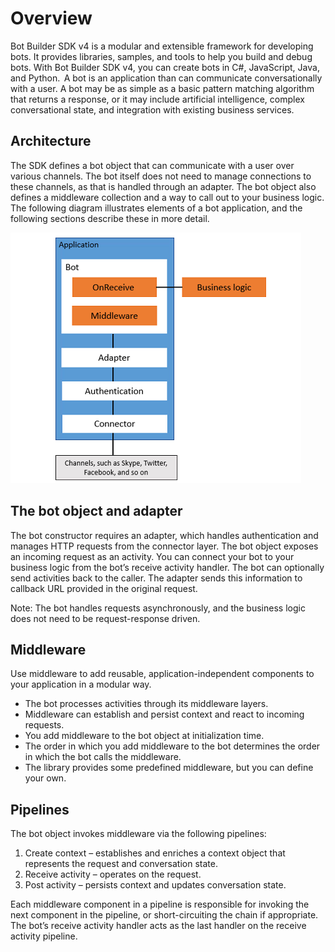 # Overview
Bot Builder SDK v4 is a modular and extensible framework for developing bots. It provides libraries, samples, and tools to help you build and debug bots. With Bot Builder SDK v4, you can create bots in C#, JavaScript, Java, and Python.  
A bot is an application than can communicate conversationally with a user. A bot may be as simple as a basic pattern matching algorithm that returns a response, or it may include artificial intelligence, complex conversational state, and integration with existing business services.
## Architecture
The SDK defines a bot object that can communicate with a user over various channels. The bot itself does not need to manage connections to these channels, as that is handled through an adapter. The bot object also defines a middleware collection and a way to call out to your business logic. The following diagram illustrates elements of a bot application, and the following sections describe these in more detail.

![Overview](media/bot-overview.png)

## The bot object and adapter
The bot constructor requires an adapter, which handles authentication and manages HTTP requests from the connector layer.
The bot object exposes an incoming request as an activity. You can connect your bot to your business logic from the bot’s receive activity handler. The bot can optionally send activities back to the caller. The adapter sends this information to callback URL provided in the original request.

Note: The bot handles requests asynchronously, and the business logic does not need to be request-response driven.
## Middleware
Use middleware to add reusable, application-independent components to your application in a modular way.
- The bot processes activities through its middleware layers.
- Middleware can establish and persist context and react to incoming requests.
- You add middleware to the bot object at initialization time.
- The order in which you add middleware to the bot determines the order in which the bot calls the middleware.
- The library provides some predefined middleware, but you can define your own.
## Pipelines
The bot object invokes middleware via the following pipelines:
1. Create context – establishes and enriches a context object that represents the request and conversation state. 
1. Receive activity – operates on the request.
1. Post activity – persists context and updates conversation state.

Each middleware component in a pipeline is responsible for invoking the next component in the pipeline, or short-circuiting the chain if appropriate. The bot’s receive activity handler acts as the last handler on the receive activity pipeline.
